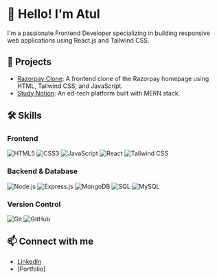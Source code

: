 
# 👋 Hello! I'm Atul

I'm a passionate Frontend Developer specializing in building responsive web applications using React.js and Tailwind CSS.

## 🚀 Projects
- [Razorpay Clone](https://github.com/eratul0910/Razorpay-Clone): A frontend clone of the Razorpay homepage using HTML, Tailwind CSS, and JavaScript.
- [Study Notion](https://github.com/eratul0910/Study-Notion): An ed-tech platform built with MERN stack.

## 🛠️ Skills
### Frontend
![HTML5](https://img.shields.io/badge/HTML5-E34F26?style=flat&logo=html5&logoColor=white)
![CSS3](https://img.shields.io/badge/CSS3-1572B6?style=flat&logo=css3&logoColor=white)
![JavaScript](https://img.shields.io/badge/JavaScript-F7DF1E?style=flat&logo=javascript&logoColor=black)
![React](https://img.shields.io/badge/React-20232A?style=flat&logo=react&logoColor=61DAFB)
![Tailwind CSS](https://img.shields.io/badge/Tailwind_CSS-38B2AC?style=flat&logo=tailwind-css&logoColor=white)

### Backend & Database
![Node.js](https://img.shields.io/badge/Node.js-339933?style=flat&logo=node.js&logoColor=white)
![Express.js](https://img.shields.io/badge/Express.js-000000?style=flat&logo=express&logoColor=white)
![MongoDB](https://img.shields.io/badge/MongoDB-4EA94B?style=flat&logo=mongodb&logoColor=white)
![SQL](https://img.shields.io/badge/SQL-003B57?style=flat&logo=sqlite&logoColor=white)
![MySQL](https://img.shields.io/badge/MySQL-4479A1?style=flat&logo=mysql&logoColor=white)

### Version Control
![Git](https://img.shields.io/badge/Git-F05032?style=flat&logo=git&logoColor=white)
![GitHub](https://img.shields.io/badge/GitHub-181717?style=flat&logo=github&logoColor=white)

## 📫 Connect with me
- [LinkedIn](https://www.linkedin.com/in/atul-kumar-859019265)
- [Portfolio]

<!--
**eratul0910/eratul0910** is a ✨ _special_ ✨ repository because its `README.md` (this file) appears on your GitHub profile.

Here are some ideas to get you started:

- 🔭 I’m currently working on ...
- 🌱 I’m currently learning ...
- 👯 I’m looking to collaborate on ...
- 🤔 I’m looking for help with ...
- 💬 Ask me about ...
- 📫 How to reach me: ...
- 😄 Pronouns: ...
- ⚡ Fun fact: ...
-->
